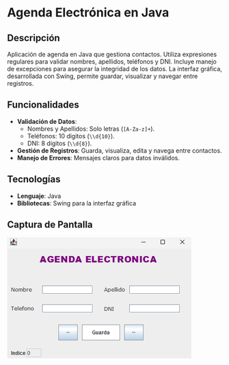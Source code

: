 # Agenda Electrónica en Java

## Descripción

Aplicación de agenda en Java que gestiona contactos. Utiliza expresiones regulares para validar nombres, apellidos, teléfonos y DNI. Incluye manejo de excepciones para asegurar la integridad de los datos. La interfaz gráfica, desarrollada con Swing, permite guardar, visualizar y navegar entre registros.

## Funcionalidades

- **Validación de Datos**: 
  - Nombres y Apellidos: Solo letras (`[A-Za-z]+`).
  - Teléfonos: 10 dígitos (`\\d{10}`).
  - DNI: 8 dígitos (`\\d{8}`).
- **Gestión de Registros**: Guarda, visualiza, edita y navega entre contactos.
- **Manejo de Errores**: Mensajes claros para datos inválidos.

## Tecnologías

- **Lenguaje**: Java
- **Bibliotecas**: Swing para la interfaz gráfica

## Captura de Pantalla

![Interfaz de la Aplicación](imagen_interfaz.png)



  

